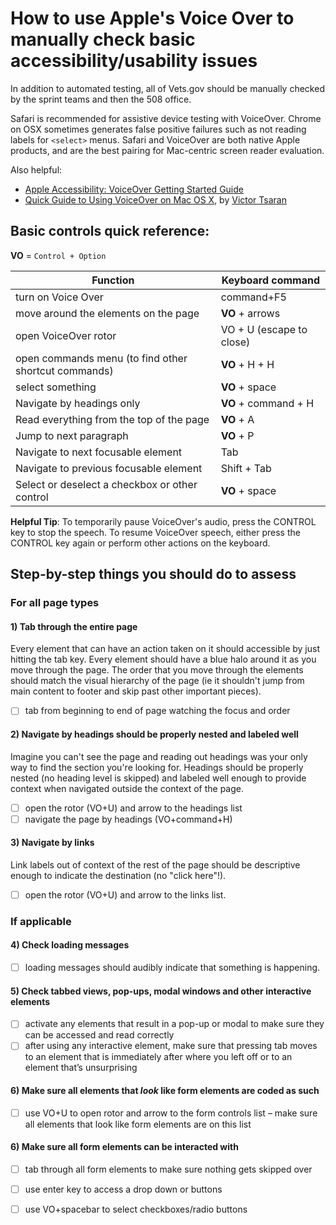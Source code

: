 # How to use Apple's Voice Over to manually check basic accessibility/usability issues

In addition to automated testing, all of Vets.gov should be manually checked by the sprint teams and then the 508 office.

Safari is recommended for assistive device testing with VoiceOver. Chrome on OSX sometimes generates false positive failures such as not reading labels for `<select>` menus. Safari and VoiceOver are both native Apple products, and are the best pairing for Mac-centric screen reader evaluation.

Also helpful:
  - [Apple Accessibility: VoiceOver Getting Started Guide](https://help.apple.com/voiceover/info/guide/10.12)
  - [Quick Guide to Using VoiceOver on Mac OS X](http://www.victortsaran.net/quick-guide-to-using-voiceover-on-mac-os-x/), by [Victor Tsaran](https://www.linkedin.com/in/victortsaran)

## Basic controls quick reference:
**VO** = `Control + Option`

Function | Keyboard command 
--- | --- 
turn on Voice Over | command+F5 
move around the elements on the page | **VO** + arrows 
open VoiceOver rotor | VO + U (escape to close) 
open commands menu (to find other shortcut commands) | **VO** + H + H 
select something | **VO** + space 
Navigate by headings only | **VO** + command + H 
Read everything from the top of the page | **VO** + A 
Jump to next paragraph | **VO** + P 
Navigate to next focusable element | Tab
Navigate to previous focusable element | Shift + Tab
Select or deselect a checkbox or other control | **VO** + space 

**Helpful Tip**: To temporarily pause VoiceOver's audio, press the CONTROL key to stop the speech. To resume VoiceOver speech, either press the CONTROL key again or perform other actions on the keyboard.


## Step-by-step things you should do to assess

### For all page types

#### 1) Tab through the entire page

Every element that can have an action taken on it should accessible by just hitting the tab key. Every element should have a blue halo around it as you move through the page. The order that you move through the elements should match the visual hierarchy of the page (ie it shouldn't jump from main content to footer and skip past other important pieces).
    
- [ ] tab from beginning to end of page watching the focus and order

#### 2) Navigate by headings should be properly nested and labeled well 

Imagine you can't see the page and reading out headings was your only way to find the section you're looking for. Headings should be properly nested (no heading level is skipped) and labeled well enough to provide context when navigated outside the context of the page.
- [ ] open the rotor (VO+U) and arrow to the headings list
- [ ] navigate the page by headings (VO+command+H)

#### 3) Navigate by links

Link labels out of context of the rest of the page should be descriptive enough to indicate the destination (no "click here"!).
- [ ] open the rotor (VO+U) and arrow to the links list. 


### If applicable
#### 4) Check loading messages 

- [ ] loading messages should audibly indicate that something is happening.

#### 5) Check tabbed views, pop-ups, modal windows and other interactive elements
- [ ] activate any elements that result in a pop-up or modal to make sure they can be accessed and read correctly
- [ ] after using any interactive element, make sure that pressing tab moves to an element that is immediately after where you left off or to an element that’s unsurprising

#### 6) Make sure all elements that _look_ like form elements are coded as such
- [ ] use VO+U to open rotor and arrow to the form controls list – make sure all elements that look like form elements are on this list

#### 6) Make sure all form elements can be interacted with
- [ ] tab through all form elements to make sure nothing gets skipped over
- [ ] use enter key to access a drop down or buttons
- [ ] use VO+spacebar to select checkboxes/radio buttons
 

